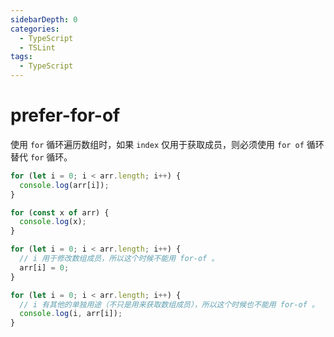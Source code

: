 ```yaml
---
sidebarDepth: 0
categories:
  - TypeScript
  - TSLint
tags:
  - TypeScript
---
```


# prefer-for-of

使用 `for` 循环遍历数组时，如果 `index` 仅用于获取成员，则必须使用 `for of` 循环替代 `for` 循环。

<div class="code-style bad">

```ts
for (let i = 0; i < arr.length; i++) {
  console.log(arr[i]);
}
```

</div>
<div class="code-style good">

```ts
for (const x of arr) {
  console.log(x);
}

for (let i = 0; i < arr.length; i++) {
  // i 用于修改数组成员，所以这个时候不能用 for-of 。
  arr[i] = 0;
}

for (let i = 0; i < arr.length; i++) {
  // i 有其他的单独用途（不只是用来获取数组成员），所以这个时候也不能用 for-of 。
  console.log(i, arr[i]);
}
```

</div>

